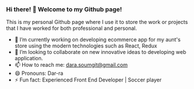 ### Hi there! 👋 Welcome to my Github page!

This is my personal Github page where I use it to store the work or projects that I have worked for both professional and personal. 

- 🔭 I’m currently working on developing ecommerce app for my aunt's store using the modern technologies such as React, Redux
- 👯 I’m looking to collaborate on new innovative ideas to developing web application.   
- 📫 How to reach me: dara.soumgit@gmail.com
- 😄 Pronouns: Dar-ra
- ⚡ Fun fact: Experienced Front End Developer | Soccer player 

